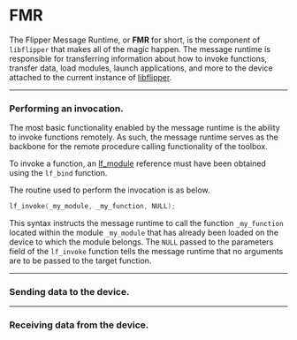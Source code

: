 FMR
===

The Flipper Message Runtime, or **FMR** for short, is the component of `libflipper` that makes all of the magic happen. The message runtime is responsible for transferring information about how to invoke functions, transfer data, load modules, launch applications, and more to the device attached to the current instance of [libflipper](./libflipper.html).

---

### Performing an invocation.

The most basic functionality enabled by the message runtime is the ability to invoke functions remotely. As such, the message runtime serves as the backbone for the remote procedure calling functionality of the toolbox.

To invoke a function, an [lf_module](./libflipper-modules.html) reference must have been obtained using the `lf_bind` function.

The routine used to perform the invocation is as below.
```c
lf_invoke(_my_module, _my_function, NULL);
```
This syntax instructs the message runtime to call the function `_my_function` located within the module `_my_module` that has already been loaded on the device to which the module belongs. The `NULL` passed to the parameters field of the `lf_invoke` function tells the message runtime that no arguments are to be passed to the target function.

---

### Sending data to the device.

---

### Receiving data from the device.

